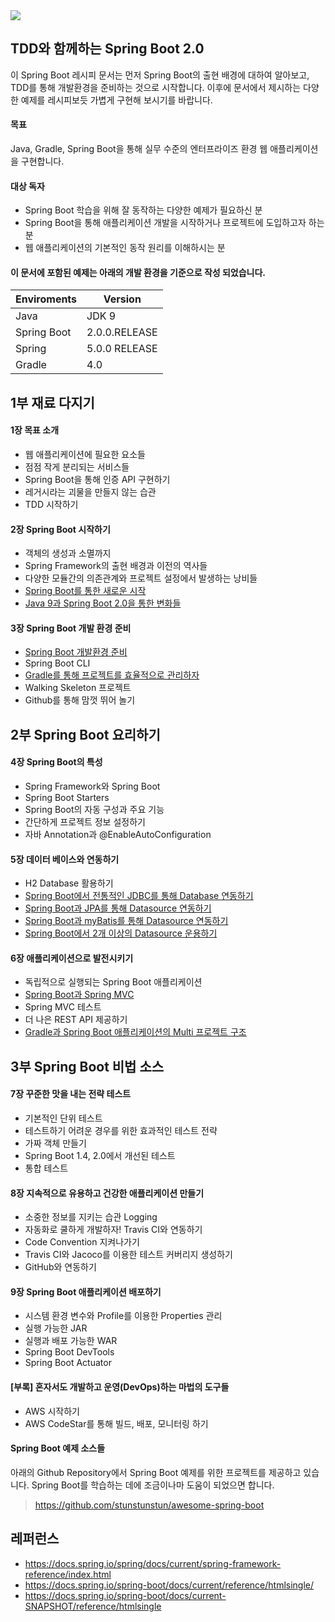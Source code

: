 <img src='https://alexandreesl.files.wordpress.com/2014/12/springboot.png' />

## TDD와 함께하는 Spring Boot 2.0

이 Spring Boot 레시피 문서는 먼저 Spring Boot의 출현 배경에 대하여 알아보고, TDD를 통해 개발환경을 준비하는 것으로 시작합니다. 이후에 문서에서 제시하는 다양한 예제를 레시피보듯 가볍게 구현해 보시기를 바랍니다.

#### 목표

Java, Gradle, Spring Boot을 통해 실무 수준의 엔터프라이즈 환경 웹 애플리케이션을 구현합니다.

#### 대상 독자

- Spring Boot 학습을 위해 잘 동작하는 다양한 예제가 필요하신 분
- Spring Boot을 통해 애플리케이션 개발을 시작하거나 프로젝트에 도입하고자 하는 분
- 웹 애플리케이션의 기본적인 동작 원리를 이해하시는 분

#### 이 문서에 포함된 예제는 아래의 개발 환경을 기준으로 작성 되었습니다.

Enviroments | Version
---|---
Java | JDK 9
Spring Boot | 2.0.0.RELEASE
Spring | 5.0.0 RELEASE
Gradle | 4.0

## 1부 재료 다지기

#### 1장 목표 소개

- 웹 애플리케이션에 필요한 요소들
- 점점 작게 분리되는 서비스들
- Spring Boot을 통해 인증 API 구현하기
- 레거시라는 괴물을 만들지 않는 습관
- TDD 시작하기

#### 2장 Spring Boot 시작하기

- 객체의 생성과 소멸까지
- Spring Framework의 출현 배경과 이전의 역사들
- 다양한 모듈간의 의존관계와 프로젝트 설정에서 발생하는 낭비들
- [Spring Boot를 통한 새로운 시작](https://github.com/stunstunstun/awesome-wiki/blob/master/Spring/spring-boot-get-started.md)
- [Java 9과 Spring Boot 2.0을 통한 변화들](https://www.youtube.com/watch?v=BFjrmj4p3_Y)

#### 3장 Spring Boot 개발 환경 준비

- [Spring Boot 개발환경 준비](https://github.com/stunstunstun/awesome-wiki/blob/master/Spring/spring-boot-environment.md)
- Spring Boot CLI
- [Gradle를 통해 프로젝트를 효율적으로 관리하자](https://github.com/stunstunstun/awesome-wiki/blob/master/Spring/spring-boot-and-gradle.md)
- Walking Skeleton 프로젝트
- Github를 통해 맘껏 뛰어 놀기

## 2부 Spring Boot 요리하기

#### 4장 Spring Boot의 특성

- Spring Framework와 Spring Boot
- Spring Boot Starters
- Spring Boot의 자동 구성과 주요 기능
- 간단하게 프로젝트 정보 설정하기
- 자바 Annotation과 @EnableAutoConfiguration

#### 5장 데이터 베이스와 연동하기

- H2 Database 활용하기
- [Spring Boot에서 전통적인 JDBC를 통해 Database 연동하기](https://github.com/stunstunstun/awesome-wiki/blob/master/Spring/spring-boot-with-jdbc.md)
- [Spring Boot과 JPA를 통해 Datasource 연동하기](https://github.com/stunstunstun/awesome-wiki/blob/master/Spring/spring-boot-with-jpa.md)
- [Spring Boot과 myBatis를 통해 Datasource 연동하기](https://github.com/stunstunstun/awesome-wiki/blob/master/Spring/spring-boot-with-mybatis.md)
- [Spring Boot에서 2개 이상의 Datasource 운용하기](https://github.com/stunstunstun/awesome-wiki/blob/master/Spring/spring-boot-multi-datasources.md)

#### 6장 애플리케이션으로 발전시키기

- 독립적으로 실행되는 Spring Boot 애플리케이션
- [Spring Boot과 Spring MVC](https://github.com/stunstunstun/awesome-wiki/blob/master/Spring/spring-boot-web-mvc.md)
- Spring MVC 테스트
- 더 나은 REST API 제공하기
- [Gradle과 Spring Boot 애플리케이션의 Multi 프로젝트 구조](https://github.com/stunstunstun/awesome-wiki/blob/master/Spring/spring-boot-gradle-multi-project.md)

## 3부 Spring Boot 비법 소스

#### 7장 꾸준한 맛을 내는 전략 테스트

- 기본적인 단위 테스트
- 테스트하기 어려운 경우를 위한 효과적인 테스트 전략
- 가짜 객체 만들기
- Spring Boot 1.4, 2.0에서 개선된 테스트
- 통합 테스트

#### 8장 지속적으로 유용하고 건강한 애플리케이션 만들기

- 소중한 정보를 지키는 습관 Logging
- 자동화로 쿨하게 개발하자! Travis CI와 연동하기
- Code Convention 지켜나가기
- Travis CI와 Jacoco를 이용한 테스트 커버리지 생성하기
- GitHub와 연동하기

#### 9장 Spring Boot 애플리케이션 배포하기

- 시스템 환경 변수와 Profile를 이용한 Properties 관리
- 실행 가능한 JAR
- 실행과 배포 가능한 WAR
- Spring Boot DevTools
- Spring Boot Actuator

#### [부록] 혼자서도 개발하고 운영(DevOps)하는 마법의 도구들

- AWS 시작하기
- AWS CodeStar를 통해 빌드, 배포, 모니터링 하기

#### Spring Boot 예제 소스들

아래의 Github Repository에서 Spring Boot 예제를 위한 프로젝트를 제공하고 있습니다. Spring Boot를 학습하는 데에 조금이나마 도움이 되었으면 합니다.

> https://github.com/stunstunstun/awesome-spring-boot

## 레퍼런스

- https://docs.spring.io/spring/docs/current/spring-framework-reference/index.html
- https://docs.spring.io/spring-boot/docs/current/reference/htmlsingle/
- https://docs.spring.io/spring-boot/docs/current-SNAPSHOT/reference/htmlsingle


